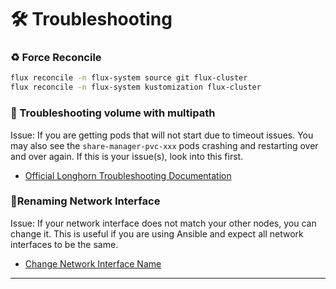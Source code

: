 # 🛠️ Troubleshooting

### ♻️ Force Reconcile

```sh
flux reconcile -n flux-system source git flux-cluster
flux reconcile -n flux-system kustomization flux-cluster
```

### 📂 Troubleshooting volume with multipath

Issue: If you are getting pods that will not start due to timeout issues. You may also see the `share-manager-pvc-xxx` pods crashing and restarting over and over again. If this is your issue(s), look into this first.

- [Official Longhorn Troubleshooting Documentation](https://longhorn.io/kb/troubleshooting-volume-with-multipath/)

### 📡Renaming Network Interface

Issue: If your network interface does not match your other nodes, you can change it. This is useful if you are using Ansible and expect all network interfaces to be the same.

- [Change Network Interface Name](https://serverfault.com/a/941659/309600)

---

